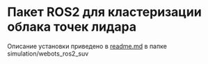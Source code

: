 # Пакет ROS2 для кластеризации облака точек лидара

Описание установки приведено в [readme.md](/simulation/webots_ros2_suv) в папке simulation/webots_ros2_suv